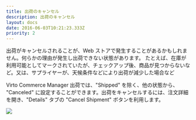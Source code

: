 ```yaml
---
title: 出荷のキャンセル
description: 出荷のキャンセル
layout: docs
date: 2016-06-03T10:21:23.333Z
priority: 2
---
```

出荷がキャンセルされることが、Web ストアで発生することがあるかもしれません。何らかの理由が発生し出荷できない状態があります。 たとえば、在庫が利用可能としてマークされていたが、チェックアップ後、商品が見つからないなど。又は、サプライヤーが、天候条件などにより出荷が減少した場合など

Virto Commerce Manager 出荷では、"Shipped" を除く、他の状態から、 "Canceled" に設定することができます。出荷をキャンセルするには、注文詳細を開き、"Details" タブの "Cancel Shipment" ボタンを利用します。

![](../../../../../assets/images/docs/cancel-shipment.PNG)